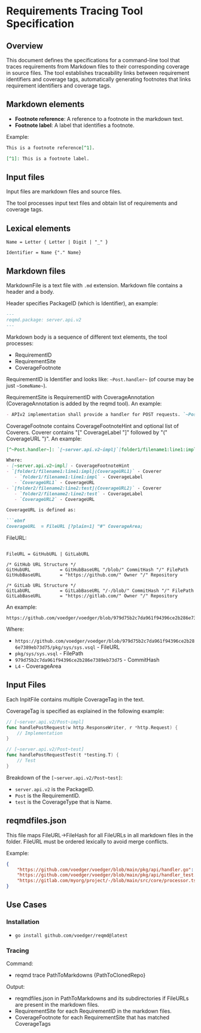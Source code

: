 # Requirements Tracing Tool Specification

## Overview

This document defines the specifications for a command-line tool that traces requirements from Markdown files to their corresponding coverage in source files. The tool establishes traceability links between requirement identifiers and coverage tags, automatically generating footnotes that links requirement identifiers and coverage tags.

## Markdown elements

- **Footnote reference**: A reference to a footnote in the markdown text.
- **Footnote label**: A label that identifies a footnote.

Example:

```markdown
This is a footnote reference[^1].

[^1]: This is a footnote label.
```

## Input files

Input files are markdown files and source files.

The tool processes input text files and obtain list of requirements and coverage tags.

## Lexical elements

```ebnf
Name = Letter { Letter | Digit | "_" }

Identifier = Name {"." Name}
```

## Markdown files

MarkdownFile is a text file with `.md` extension. Markdown file contains a header and a body.

Header specifies PackageID (which is Identifier), an example:

```markdown
---
reqmd.package: server.api.v2
---
```

Markdown body is a sequence of different text elements, the tool processes:

- RequirementID
- RequirementSite
- CoverageFootnote

RequirementID is Identifier and looks like: `~Post.handler~` (of course may be just `~SomeName~`).

RequirementSite is RequirementID with CoverageAnnotation (CoverageAnnotation is added by the reqmd tool). An example:

```markdown
- APIv2 implementation shall provide a handler for POST requests. `~Post.handler~`coverage[^~Post.handler~].
```

CoverageFootnote contains CoverageFootnoteHint and optional list of Coverers. Coverer contains "[" CoverageLabel "]"  followed by "(" CoverageURL ")". An example:

```markdown
[^~Post.handler~]: `[~server.api.v2~impl]`[folder1/filename1:line1:impl](CoverageURL1), [folder2/filename2:line2:test](CoverageURL2)...

Where:
- [~server.api.v2~impl] - CoverageFootnoteHint
- `[folder1/filename1:line1:impl](CoverageURL1)` - Coverer
   - `folder1/filename1:line1:impl` - CoverageLabel
   - `CoverageURL1` - CoverageURL
- `[folder2/filename2:line2:test](CoverageURL2)` - Coverer
   - `folder2/filename2:line2:test` - CoverageLabel
   - `CoverageURL2` - CoverageURL

CoverageURL is defined as:

```ebnf
CoverageURL  = FileURL [?plain=1] "#" CoverageArea;
```

FileURL:

```ebnf

FileURL = GitHubURL | GitLabURL

/* GitHub URL Structure */
GitHubURL           = GitHubBaseURL "/blob/" CommitHash "/" FilePath
GitHubBaseURL       = "https://github.com/" Owner "/" Repository

/* GitLab URL Structure */
GitLabURL           = GitLabBaseURL "/-/blob/" CommitHash "/" FilePath
GitLabBaseURL       = "https://gitlab.com/" Owner "/" Repository
```

An example:

```text
https://github.com/voedger/voedger/blob/979d75b2c7da961f94396ce2b286e7389eb73d75/pkg/sys/sys.vsql#L4
```

Where:

- `https://github.com/voedger/voedger/blob/979d75b2c7da961f94396ce2b286e7389eb73d75/pkg/sys/sys.vsql` - FileURL
- `pkg/sys/sys.vsql` - FilePath
- `979d75b2c7da961f94396ce2b286e7389eb73d75` - CommitHash
- `L4` - CoverageArea

## Input Files

Each InpitFile contains multiple CoverageTag in the text.

CoverageTag is specified as explained in the following example:

```go
// [~server.api.v2/Post~impl]
func handlePostRequest(w http.ResponseWriter, r *http.Request) {
    // Implementation
}

// [~server.api.v2/Post~test]
func handlePostRequestTest(t *testing.T) {
    // Test
}
```

Breakdown of the `[~server.api.v2/Post~test]`:

- `server.api.v2` is the PackageID.
- `Post` is the RequirementID.
- `test` is the CoverageType that is Name.

## reqmdfiles.json

This file maps FileURL->FileHash for all FileURLs in all markdown files in the folder. FileURL must be ordered lexically to avoid merge conflicts.

Example:

```json
{
    "https://github.com/voedger/voedger/blob/main/pkg/api/handler.go": "979d75b2c7da961f94396ce2b286e7389eb73d75",
    "https://github.com/voedger/voedger/blob/main/pkg/api/handler_test.go": "845a23c8f9d6a8b7e9c2d4f5a6b7c8d9e0f1a2b3",
    "https://gitlab.com/myorg/project/-/blob/main/src/core/processor.ts": "123f45e6c7d8a9b0c1d2e3f4a5b6c7d8e9f0a1b2"
}
```

## Use Cases

### Installation

- `go install github.com/voedger/reqmd@latest`

### Tracing

Command:

- reqmd trace PathToMarkdowns {PathToClonedRepo}

Output:

- reqmdfiles.json in PathToMarkdowns and its subdirectories if FileURLs are present in the markdown files.
- RequirementSite for each RequirementID in the markdown files.
- CoverageFootnote for each RequirementSite that has matched CoverageTags